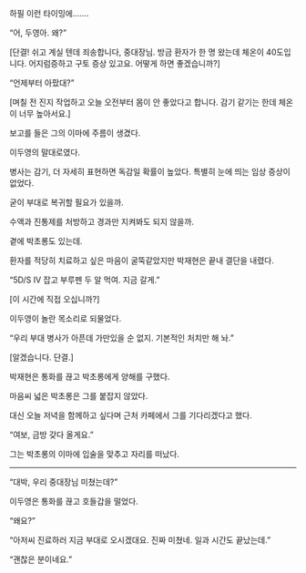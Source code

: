 하필 이런 타이밍에…….

“어, 두영아. 왜?”

[단결! 쉬고 계실 텐데 죄송합니다, 중대장님. 방금 환자가 한 명 왔는데 체온이 40도입니다. 어지럼증하고 구토 증상 있고요. 어떻게 하면 좋겠습니까?]

“언제부터 아팠대?”

[며칠 전 진지 작업하고 오늘 오전부터 몸이 안 좋았다고 합니다. 감기 같기는 한데 체온이 너무 높아서요.]

보고를 들은 그의 이마에 주름이 생겼다.

이두영의 말대로였다.

병사는 감기, 더 자세히 표현하면 독감일 확률이 높았다. 특별히 눈에 띄는 임상 증상이 없었다.

굳이 부대로 복귀할 필요가 있을까.

수액과 진통제를 처방하고 경과만 지켜봐도 되지 않을까.

곁에 박초롱도 있는데.

환자를 적당히 치료하고 싶은 마음이 굴뚝같았지만 박재현은 끝내 결단을 내렸다.

“5D/S IV 잡고 부루펜 두 알 먹여. 지금 갈게.”

[이 시간에 직접 오십니까?]

이두영이 놀란 목소리로 되물었다.

“우리 부대 병사가 아픈데 가만있을 순 없지. 기본적인 처치만 해 놔.”

[알겠습니다. 단결.]

박재현은 통화를 끊고 박초롱에게 양해를 구했다.

마음씨 넓은 박초롱은 그를 붙잡지 않았다.

대신 오늘 저녁을 함께하고 싶다며 근처 카페에서 그를 기다리겠다고 했다.

“여보, 금방 갖다 올게요.”

그는 박초롱의 이마에 입술을 맞추고 자리를 떠났다.

* * *

“대박, 우리 중대장님 미쳤는데?”

이두영은 통화를 끊고 호들갑을 떨었다.

“왜요?”

“아저씨 진료하러 지금 부대로 오시겠대요. 진짜 미쳤네. 일과 시간도 끝났는데.”

“괜찮은 분이네요.”
